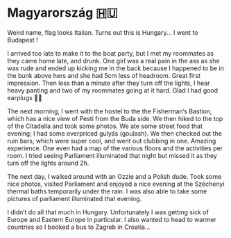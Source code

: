 # Magyarország 🇭🇺

Weird name, flag looks Italian. Turns out this is Hungary... I went to Budapest !

I arrived too late to make it to the boat party, but I met my roommates as they came home late, and drunk. One girl was a real pain in the ass as she was rude and ended up kicking me in the back because I happened to be in the bunk above hers and she had 5cm less of headroom. Great first impression. Then less than a minute after they turn off the lights, I hear heavy panting and two of my roommates going at it hard. Glad I had good earplugs 🤦‍♂️

The next morning, I went with the hostel to the the Fisherman’s Bastion, which has a nice view of Pesti from the Buda side. We then hiked to the top of the Citadella and took some photos. We ate some street food that evening; I had some overpriced gulyás (goulash). We then checked out the ruin bars, which were super cool, and went out clubbing in one. Amazing experience. One even had a map of the various floors and the activities per room.
I tried seeing Parliament illuminated that night but missed it as they turn off the lights around 2h.

The next day, I walked around with an Ozzie and a Polish dude. Took some nice photos, visited Parliament and enjoyed a nice evening at the Széchenyi thermal baths temporarily under the rain. I was also able to take some pictures of parliament illuminated that evening.

I didn’t do all that much in Hungary. Unfortunately I was getting sick of Europe and Eastern Europe in particular. I also wanted to head to warmer countries so I booked a bus to Zagreb in Croatia...
